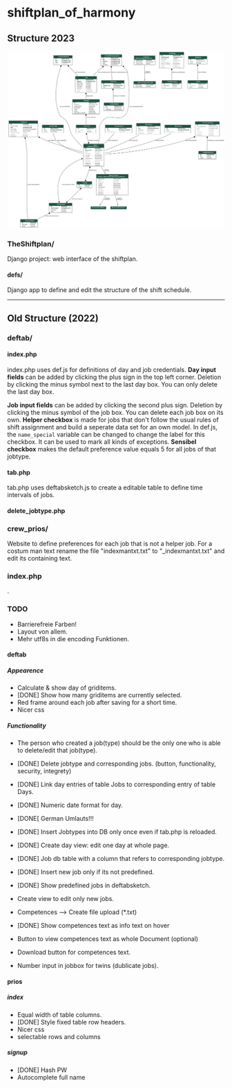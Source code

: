 # shiftplan_of_harmony

## Structure 2023
![plot](./TheShiftplan/TheShiftplan_models.png)
### TheShiftplan/
Django project: web interface of the shiftplan.
#### defs/
Django app to define and edit the structure of the shift schedule.

---
## Old Structure (2022)
### deftab/
#### index.php
index.php uses def.js for definitions of day and job credentials.
**Day input fields** can be added by clicking the plus sign in the top left corner. Deletion by clicking the minus symbol next to the last day box. You can only delete the last day box.

**Job input fields** can be added by clicking the second plus sign. Deletion by clicking the minus symbol of the job box. You can delete each job box on its own.
**Helper checkbox** is made for jobs that don't follow the usual rules of shift assignment and build a seperate data set for an own model.
In def.js, the `name_special` variable can be changed to change the label for this checkbox. It can be used to mark all kinds of exceptions.
**Sensibel checkbox** makes the default preference value equals 5 for all jobs of that jobtype.

#### tab.php
tab.php uses deftabsketch.js to create a editable table to define time intervals of jobs.

#### delete_jobtype.php

### crew_prios/
Website to define preferences for each job that is not a helper job.
For a costum man text rename the file "indexmantxt.txt" to "_indexmantxt.txt" and edit its containing text.
### index.php

.
### TODO

* Barrierefreie Farben!
* Layout von allem.
* Mehr utf8s in die encoding Funktionen.

#### deftab
##### Appearence
* Calculate & show day of griditems.
* [DONE] Show how many griditems are currently selected.
* Red frame around each job after saving for a short time.
* Nicer css

##### Functionality
* The person who created a job(type) should be the only one who is able to delete/edit that job(type).
* [DONE] Delete jobtype and corresponding jobs. (button, functionality, security, integrety)
* [DONE] Link day entries of table Jobs to corresponding entry of table Days.
* [DONE] Numeric date format for day.
* [DONE[ German Umlauts!!!
* [DONE] Insert Jobtypes into DB only once even if tab.php is reloaded.
* [DONE] Create day view: edit one day at whole page.

* [DONE] Job db table with a column that refers to corresponding jobtype.
* [DONE] Insert new job only if its not predefined.
* [DONE] Show predefined jobs in deftabsketch.

* Create view to edit only new jobs.
* Competences --> Create file upload (*.txt)
* [DONE] Show competences text as info text on hover
* Button to view competences text as whole Document (optional)
* Download button for competences text.
* Number input in jobbox for twins (dublicate jobs).

#### prios
##### index
* Equal width of table columns.
* [DONE] Style fixed table row headers.
* Nicer css
* selectable rows and columns

##### signup
* [DONE] Hash PW
* Autocomplete full name

